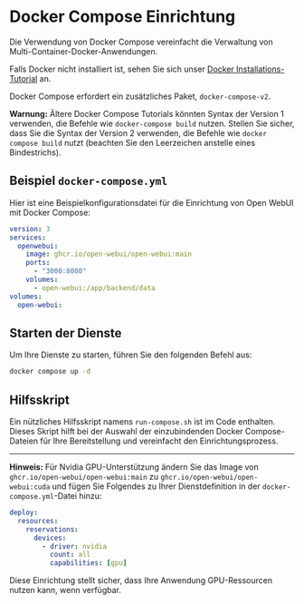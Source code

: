 # Docker Compose Einrichtung

Die Verwendung von Docker Compose vereinfacht die Verwaltung von Multi-Container-Docker-Anwendungen.

Falls Docker nicht installiert ist, sehen Sie sich unser [Docker Installations-Tutorial](../../../tutorials/docker-install.md) an.

Docker Compose erfordert ein zusätzliches Paket, `docker-compose-v2`.

**Warnung:** Ältere Docker Compose Tutorials könnten Syntax der Version 1 verwenden, die Befehle wie `docker-compose build` nutzen. Stellen Sie sicher, dass Sie die Syntax der Version 2 verwenden, die Befehle wie `docker compose build` nutzt (beachten Sie den Leerzeichen anstelle eines Bindestrichs).

## Beispiel `docker-compose.yml`

Hier ist eine Beispielkonfigurationsdatei für die Einrichtung von Open WebUI mit Docker Compose:

```yaml
version: 3
services:
  openwebui:
    image: ghcr.io/open-webui/open-webui:main
    ports:
      - "3000:8080"
    volumes:
      - open-webui:/app/backend/data
volumes:
  open-webui:
```

## Starten der Dienste

Um Ihre Dienste zu starten, führen Sie den folgenden Befehl aus:

```bash
docker compose up -d
```

## Hilfsskript

Ein nützliches Hilfsskript namens `run-compose.sh` ist im Code enthalten. Dieses Skript hilft bei der Auswahl der einzubindenden Docker Compose-Dateien für Ihre Bereitstellung und vereinfacht den Einrichtungsprozess.

---

**Hinweis:** Für Nvidia GPU-Unterstützung ändern Sie das Image von `ghcr.io/open-webui/open-webui:main` zu `ghcr.io/open-webui/open-webui:cuda` und fügen Sie Folgendes zu Ihrer Dienstdefinition in der `docker-compose.yml`-Datei hinzu:

```yaml
deploy:
  resources:
    reservations:
      devices:
        - driver: nvidia
          count: all
          capabilities: [gpu]
```

Diese Einrichtung stellt sicher, dass Ihre Anwendung GPU-Ressourcen nutzen kann, wenn verfügbar.
